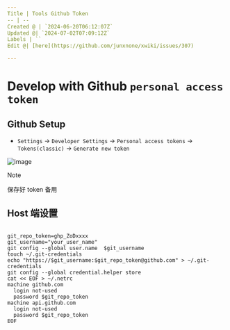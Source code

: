 ```yaml
---
Title | Tools Github Token
-- | --
Created @ | `2024-06-20T06:12:07Z`
Updated @| `2024-07-02T07:09:12Z`
Labels | ``
Edit @| [here](https://github.com/junxnone/xwiki/issues/307)

---
```

# Develop with Github `personal access token`

## Github Setup

- `Settings` -> `Developer Settings` -> `Personal access tokens` -> `Tokens(classic)` -> `Generate new token`

![image](https://github.com/junxnone/xwiki/assets/2216970/9714168a-c374-4d2c-8cd2-b180701fd4d7)

> [!note]  
> 保存好 token 备用


## Host 端设置


```

git_repo_token=ghp_ZoDxxxx
git_username="your_user_name"
git config --global user.name  $git_username
touch ~/.git-credentials
echo "https://$git_username:$git_repo_token@github.com" > ~/.git-credentials
git config --global credential.helper store
cat << EOF > ~/.netrc
machine github.com
  login not-used
  password $git_repo_token
machine api.github.com
  login not-used
  password $git_repo_token
EOF

```
